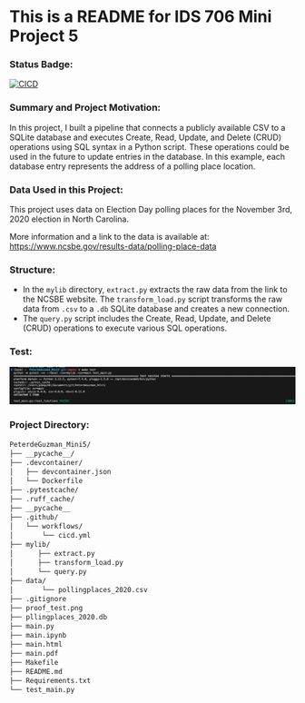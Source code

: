  # This is a README for IDS 706 Mini Project 5

### Status Badge:
[![CICD](https://github.com/nogibjj/PeterdeGuzman_Mini5/actions/workflows/cicd.yml/badge.svg)](https://github.com/nogibjj/PeterdeGuzman_Mini5/actions/workflows/cicd.yml)

### Summary and Project Motivation:
In this project, I built a pipeline that connects a publicly available CSV to a SQLite database and executes Create, Read, Update, and Delete (CRUD) operations using SQL syntax in a Python script. These operations could be used in the future to update entries in the database. In this example, each database entry represents the address of a polling place location. 

### Data Used in this Project:
This project uses data on Election Day polling places for the November 3rd, 2020 election in North Carolina.

More information and a link to the data is available at: https://www.ncsbe.gov/results-data/polling-place-data

### Structure:
- In the `mylib` directory, `extract.py` extracts the raw data from the link to the NCSBE website. The `transform_load.py` script transforms the raw data from `.csv` to a `.db` SQLite database and creates a new connection.
- The `query.py` script includes the Create, Read, Update, and Delete (CRUD) operations to execute various SQL operations. 

### Test:
![alttext](proof_test.png)


### Project Directory:
```
PeterdeGuzman_Mini5/
├── __pycache__/
├── .devcontainer/
│   ├── devcontainer.json
│   └── Dockerfile
├── .pytestcache/
├── .ruff_cache/
├── __pycache__
├── .github/
│   └── workflows/
│       └── cicd.yml
├── mylib/
│      ├── extract.py
│      ├── transform_load.py
│      └── query.py
├── data/
│       └── pollingplaces_2020.csv
├── .gitignore
├── proof_test.png
├── pllingplaces_2020.db
├── main.py
├── main.ipynb
├── main.html
├── main.pdf
├── Makefile
├── README.md
├── Requirements.txt
└── test_main.py
```


